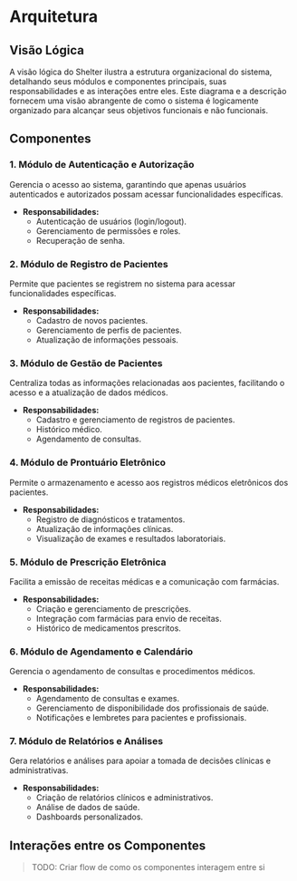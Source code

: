 # Arquitetura

## Visão Lógica

A visão lógica do Shelter ilustra a estrutura organizacional do sistema, detalhando seus módulos e componentes principais, suas responsabilidades e as interações entre eles. Este diagrama e a descrição fornecem uma visão abrangente de como o sistema é logicamente organizado para alcançar seus objetivos funcionais e não funcionais.

## Componentes

### 1. Módulo de Autenticação e Autorização

Gerencia o acesso ao sistema, garantindo que apenas usuários autenticados e autorizados possam acessar funcionalidades específicas.

- **Responsabilidades:**
  - Autenticação de usuários (login/logout).
  - Gerenciamento de permissões e roles.
  - Recuperação de senha.

### 2. Módulo de Registro de Pacientes

Permite que pacientes se registrem no sistema para acessar funcionalidades específicas.

- **Responsabilidades:**
  - Cadastro de novos pacientes.
  - Gerenciamento de perfis de pacientes.
  - Atualização de informações pessoais.

### 3. Módulo de Gestão de Pacientes

Centraliza todas as informações relacionadas aos pacientes, facilitando o acesso e a atualização de dados médicos.

- **Responsabilidades:**
  - Cadastro e gerenciamento de registros de pacientes.
  - Histórico médico.
  - Agendamento de consultas.

### 4. Módulo de Prontuário Eletrônico

Permite o armazenamento e acesso aos registros médicos eletrônicos dos pacientes.

- **Responsabilidades:**
  - Registro de diagnósticos e tratamentos.
  - Atualização de informações clínicas.
  - Visualização de exames e resultados laboratoriais.

### 5. Módulo de Prescrição Eletrônica

Facilita a emissão de receitas médicas e a comunicação com farmácias.

- **Responsabilidades:**
  - Criação e gerenciamento de prescrições.
  - Integração com farmácias para envio de receitas.
  - Histórico de medicamentos prescritos.

### 6. Módulo de Agendamento e Calendário

Gerencia o agendamento de consultas e procedimentos médicos.

- **Responsabilidades:**
  - Agendamento de consultas e exames.
  - Gerenciamento de disponibilidade dos profissionais de saúde.
  - Notificações e lembretes para pacientes e profissionais.

### 7. Módulo de Relatórios e Análises

Gera relatórios e análises para apoiar a tomada de decisões clínicas e administrativas.

- **Responsabilidades:**
  - Criação de relatórios clínicos e administrativos.
  - Análise de dados de saúde.
  - Dashboards personalizados.

## Interações entre os Componentes

> TODO: Criar flow de como os componentes interagem entre si